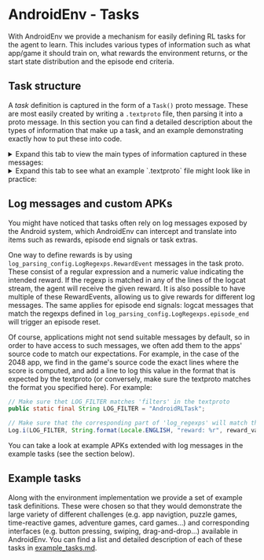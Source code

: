 # AndroidEnv - Tasks

With AndroidEnv we provide a mechanism for easily defining RL tasks for the
agent to learn. This includes various types of information such as what app/game
it should train on, what rewards the environment returns, or the start state
distribution and the episode end criteria.

## Task structure

A *task* definition is captured in the form of a `Task()` proto message. These
are most easily created by writing a `.textproto` file, then parsing it into a
proto message. In this section you can find a detailed description about the
types of information that make up a task, and an example demonstrating exactly
how to put these into code.

<details>
  <summary>Expand this tab to view the main types of information captured in these messages: </summary>

*   `id`: An ID used to identify the task.

*   `setup_steps`: These are steps the environment will perform right after
    launching the simulator. Possible steps include:

    *   `install_apk`: Installs an application from a specified path to the APK
        file.
    *   `start_activity`: Launches the requested app/activity.
    *   `rotate`: Sets the orientation of the device (landscape/portrait).

*   `reset_steps`: These are steps the environment will perform right at the
    beginning of a new RL episode. Possible steps include:

    *   `force_stop`: Stops a given app.
    *   `start_activity`: Launches the requested app/activity.
    *   `start_screen_pinning`: Restricts the agent's interaction to a
        particular activity through
        [screen pinning](https://support.google.com/android/answer/9455138?hl=en),
        meaning the agent will not be able to quit the given app.
    *   `clear_cache`: Clears the cache of a given app.

*   `success_conditions`: For each success condition defined, the environment
    will make sure that these conditions were met after finishing `setup_steps`
    and `reset_steps`. They might include conditions such as:

    *   `check_install`: Makes sure that the request app was successfully
        installed.
    *   `wait_for_app_screen`: Waits until the request app was successfully
        launched.

*   `expected_app_screen`: If this value is set to a particular activity, the
    environment will periodically check if the agent is still interacting with
    said activity, making sure it has not accidentally quit the application we
    want it to be training on.

*   `max_episode_sec`: Puts a time limit on the episodes, triggering an episode
    reset if the current episode has lasted too long.

*   `max_duration_steps`: Puts a step limit on the episodes, triggering an
    episode reset once the agent has reached the specified limit.

*   `log_parsing_config`: If the environment is parsing logcat messages, this
    field will determine what information it should listen for using regular
    expressions.

    *   `filters`: The environment filters log messages for these labels which
        signify that such messages were meant to be parsed by AndroidEnv.
    *   `log_regexps`: Once a log message was identified as relevant using the
        filters, the environment parses its contents using these regular
        expressions. For example, an application might be sending log messages
        of the form `reward: 1.0`, then the task will capture this info using
        the regexp `^[Rr]eward: ([-+]?[0-9]*\\.?[0-9]*)$`.

*   `extras_spec`: Determines the type and shape of extras exposed by the task.
    Extras are usually parsed from logcat messages.

</details>

<details>
  <summary>Expand this tab to see what an example `.textproto` file might look like in practice:</summary>

```python
id: "classic_2048"
name: "Classic 2048 - Default"
description: "Slide numbered tiles on a grid to combine them to create a tile with the number 2048"
package_name: "com.tpcstld.twozerogame"
full_activity_name: "com.tpcstld.twozerogame/com.tpcstld.twozerogame.MainActivity"

# Perform these upon launching the environment
setup_steps: [
  {
    # Install the 2048 app
    adb_call: {
      install_apk: {
        filesystem: {
          path: path/to/classic_2048.apk
        }
      }
    }
    # Check if it was installed correctly
    success_condition: {
      check_install: {
        package_name: "com.tpcstld.twozerogame"
        timeout_sec: 10.0
      }
    }
  },
  # Orient the screen in portait mode
  { adb_call: { rotate: { orientation: PORTRAIT_0 } } }
]

# Perform these upon episode resets
reset_steps: [

  # Stop the 2048 app
  { adb_call: { force_stop: { package_name: "com.tpcstld.twozerogame" } } },
  { adb_call: { clear_cache: { package_name: "com.tpcstld.twozerogame" } } },

  # Start the 2048 app
  {
    adb_call: {
      start_activity: {
        full_activity: "com.tpcstld.twozerogame/com.tpcstld.twozerogame.MainActivity"
        extra_args: [
            "--ez", '"RL_TASK_ENABLED"', '"true"',
            "--es", '"RL_TASK_GAME_CONFIG"', '"{}"'
        ]
      }
    }

    # Wait until the app has launched successfully
    success_condition: {
      wait_for_app_screen: {
        app_screen: {
          activity: "com.tpcstld.twozerogame/com.tpcstld.twozerogame.MainActivity"
          view_hierarchy_path: [
          ]
        }
        timeout_sec: 10.0
      }
      num_retries: 10
    }
  },

  # Make sure the agent cannot quit the 2048 app
  {
    adb_call: {
      start_screen_pinning: {
        full_activity: "com.tpcstld.twozerogame/com.tpcstld.twozerogame.MainActivity"
      }
    }
  }
]

# Periodically check if the agent has accidentally quit the app
expected_app_screen: {
  activity: "com.tpcstld.twozerogame/com.tpcstld.twozerogame.MainActivity"
  view_hierarchy_path: []
}

max_episode_steps: 500

# Capture expected format of log messages
log_parsing_config: {
  filters: ["AndroidRLTask:V"]
  log_regexps: {
    score: "^[Ss]core: ([-+]?[0-9]*\\.?[0-9]*)$"
    reward: "^[Rr]eward: ([-+]?[0-9]*\\.?[0-9]*)$"
    episode_end: "^episode[ _]end$"
    extra: "^extra: (?P<name>[^ ]*)[ ]?(?P<extra>.*)$"
    json_extra: "^json_extra: (?P<json_extra>.*)$"
  }
}

# Capture expected shape and type of extras
extras_spec: [
  # Grid representing the state of the board.
  { name: "grid" shape: [4, 4], dtype: INT32},
  # Direction of the last swipe action that prompted that change in the state.
  # 0: up, 1: right, 2: down, 3: left
  { name: "direction" shape: [1], dtype: INT32 }
]

```

</details>

## Log messages and custom APKs

You might have noticed that tasks often rely on log messages exposed by the
Android system, which AndroidEnv can intercept and translate into items such as
rewards, episode end signals or task extras.

One way to define rewards is by using
`log_parsing_config.LogRegexps.RewardEvent` messages in the task proto. These
consist of a regular expression and a numeric value indicating the intended
reward. If the regexp is matched in any of the lines of the logcat stream, the
agent will receive the given reward. It is also possible to have multiple of
these RewardEvents, allowing us to give rewards for different log messages. The
same applies for episode end signals: logcat messages that match the regexps
defined in `log_parsing_config.LogRegexps.episode_end` will trigger an episode
reset.

Of course, applications might not send suitable messages by default, so in order
to have access to such messages, we often add them to the apps' source code to
match our expectations. For example, in the case of the 2048 app, we find in the
game's source code the exact lines where the score is computed, and add a line
to log this value in the format that is expected by the textproto (or
conversely, make sure the textproto matches the format you specified here). For
example:

```java
// Make sure thet LOG_FILTER matches 'filters' in the textproto
public static final String LOG_FILTER = "AndroidRLTask";

// Make sure that the corresponding part of 'log_regexps' will match this string
Log.i(LOG_FILTER, String.format(Locale.ENGLISH, "reward: %r", reward_value))
```

You can take a look at example APKs extended with log messages in the example
tasks (see the section below).

## Example tasks

Along with the environment implementation we provide a set of example task
definitions. These were chosen so that they would demonstrate the large variety
of different challenges (e.g. app navigtion, puzzle games, time-reactive games,
adventure games, card games...) and corresponding interfaces (e.g. button
pressing, swiping, drag-and-drop...) available in AndroidEnv. You can find a
list and detailed description of each of these tasks in
[example_tasks.md](example_tasks.md).
